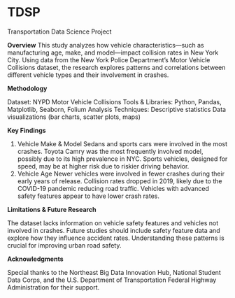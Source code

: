 # TDSP
Transportation Data Science Project

**Overview**
This study analyzes how vehicle characteristics—such as manufacturing age, make, and model—impact collision rates in New York City. Using data from the New York Police Department’s Motor Vehicle Collisions dataset, the research explores patterns and correlations between different vehicle types and their involvement in crashes.

**Methodology**

Dataset: NYPD Motor Vehicle Collisions
Tools & Libraries: Python, Pandas, Matplotlib, Seaborn, Folium
Analysis Techniques:
Descriptive statistics
Data visualizations (bar charts, scatter plots, maps)

**Key Findings**

1. Vehicle Make & Model
Sedans and sports cars were involved in the most crashes.
Toyota Camry was the most frequently involved model, possibly due to its high prevalence in NYC.
Sports vehicles, designed for speed, may be at higher risk due to riskier driving behavior.
2. Vehicle Age
Newer vehicles were involved in fewer crashes during their early years of release.
Collision rates dropped in 2019, likely due to the COVID-19 pandemic reducing road traffic.
Vehicles with advanced safety features appear to have lower crash rates.

**Limitations & Future Research**

The dataset lacks information on vehicle safety features and vehicles not involved in crashes.
Future studies should include safety feature data and explore how they influence accident rates.
Understanding these patterns is crucial for improving urban road safety.

**Acknowledgments**

Special thanks to the Northeast Big Data Innovation Hub, National Student Data Corps, and the U.S. Department of Transportation Federal Highway Administration for their support.
